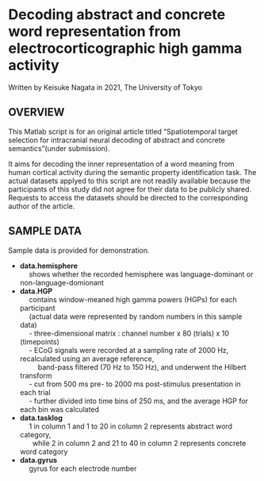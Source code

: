 # Decoding abstract and concrete word representation from electrocorticographic high gamma activity
Written by Keisuke Nagata in 2021, The University of Tokyo


## OVERVIEW
This Matlab script is for an original article titled “Spatiotemporal target selection for intracranial neural decoding of abstract and concrete semantics”(under submission).

It aims for decoding the inner representation of a word meaning from human cortical activity during the semantic property identification task.
The actual datasets applyed to this script are not readily available because the participants of this study did not agree for their data to be publicly shared.
Requests to access the datasets should be directed to the corresponding author of the article.  


## SAMPLE DATA 
Sample data is provided for demonstration. 

* **data.hemisphere**  
&emsp; shows whether the recorded hemisphere was language-dominant or non-language-domionant  
* **data.HGP**  
&emsp; contains window-meaned high gamma powers (HGPs) for each participant  
&emsp; (actual data were represented by random numbers in this sample data)  
&emsp;  - three-dimensional matrix : channel number x 80 (trials) x 10 (timepoints)  
&emsp;  - ECoG signals were recorded at a sampling rate of 2000 Hz, recalculated using an average reference,   
&emsp; &emsp; band-pass filtered (70 Hz to 150 Hz), and underwent the Hilbert transform  
&emsp;  - cut from 500 ms pre- to 2000 ms post-stimulus presentation in each trial  
&emsp;  - further divided into time bins of 250 ms, and the average HGP for each bin was calculated  
* **data.tasklog**  
&emsp; 1 in column 1 and 1 to 20 in column 2 represents abstract word category,  
&emsp;&ensp; while 2 in column 2 and 21 to 40 in column 2 represents concrete word category  
* **data.gyrus**  
&emsp; gyrus for each electrode number
